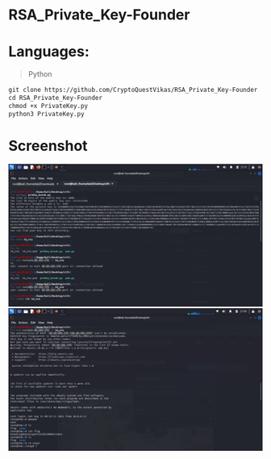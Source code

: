 # RSA_Private_Key-Founder

# **Languages:**
> Python

```
git clone https://github.com/CryptoQuestVikas/RSA_Private_Key-Founder
cd RSA_Private_Key-Founder
chmod +x PrivateKey.py
python3 PrivateKey.py
```
# **Screenshot**
![](/img/pri.png)
![](/img/pri1.png)
